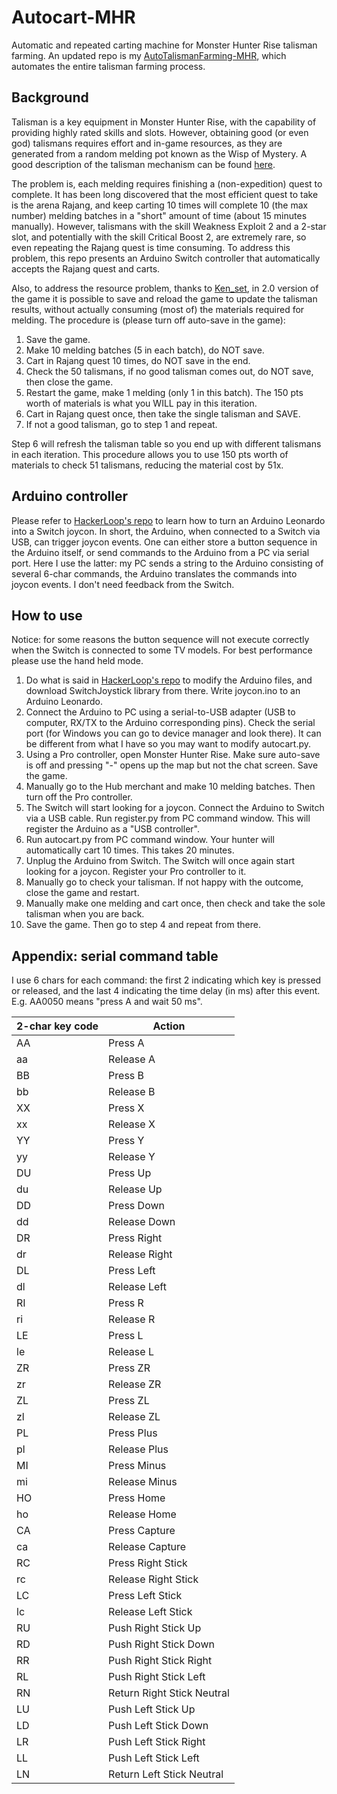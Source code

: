 # Autocart-MHR
Automatic and repeated carting machine for Monster Hunter Rise talisman farming. An updated repo is my [AutoTalismanFarming-MHR](https://github.com/yijunj/AutoTalismanFarming-MHR), which automates the entire talisman farming process.

## Background
Talisman is a key equipment in Monster Hunter Rise, with the capability of providing highly rated skills and slots. However, obtaining good (or even god) talismans requires effort and in-game resources, as they are generated from a random melding pot known as the Wisp of Mystery. A good description of the talisman mechanism can be found [here](https://game8.co/games/Monster-Hunter-Rise/archives/327175).

The problem is, each melding requires finishing a (non-expedition) quest to complete. It has been long discovered that the most efficient quest to take is the arena Rajang, and keep carting 10 times will complete 10 (the max number) melding batches in a "short" amount of time (about 15 minutes manually). However, talismans with the skill Weakness Exploit 2 and a 2-star slot, and potentially with the skill Critical Boost 2, are extremely rare, so even repeating the Rajang quest is time consuming. To address this problem, this repo presents an Arduino Switch controller that automatically accepts the Rajang quest and carts.

Also, to address the resource problem, thanks to [Ken_set](https://www.gamersky.com/handbook/202104/1384837.shtml), in 2.0 version of the game it is possible to save and reload the game to update the talisman results, without actually consuming (most of) the materials required for melding. The procedure is (please turn off auto-save in the game):

1. Save the game.
2. Make 10 melding batches (5 in each batch), do NOT save.
3. Cart in Rajang quest 10 times, do NOT save in the end.
4. Check the 50 talismans, if no good talisman comes out, do NOT save, then close the game.
5. Restart the game, make 1 melding (only 1 in this batch). The 150 pts worth of materials is what you WILL pay in this iteration.
6. Cart in Rajang quest once, then take the single talisman and SAVE.
7. If not a good talisman, go to step 1 and repeat.

Step 6 will refresh the talisman table so you end up with different talismans in each iteration. This procedure allows you to use 150 pts worth of materials to check 51 talismans, reducing the material cost by 51x.

## Arduino controller
Please refer to [HackerLoop's repo](https://github.com/HackerLoop/Arduino-JoyCon-Library-for-Nintendo-Switch) to learn how to turn an Arduino Leonardo into a Switch joycon. In short, the Arduino, when connected to a Switch via USB, can trigger joycon events. One can either store a button sequence in the Arduino itself, or send commands to the Arduino from a PC via serial port. Here I use the latter: my PC sends a string to the Arduino consisting of several 6-char commands, the Arduino translates the commands into joycon events. I don't need feedback from the Switch.

## How to use
Notice: for some reasons the button sequence will not execute correctly when the Switch is connected to some TV models. For best performance please use the hand held mode.

1. Do what is said in [HackerLoop's repo](https://github.com/HackerLoop/Arduino-JoyCon-Library-for-Nintendo-Switch) to modify the Arduino files, and download SwitchJoystick library from there. Write joycon.ino to an Arduino Leonardo.
2. Connect the Arduino to PC using a serial-to-USB adapter (USB to computer, RX/TX to the Arduino corresponding pins). Check the serial port (for Windows you can go to device manager and look there). It can be different from what I have so you may want to modify autocart.py.
3. Using a Pro controller, open Monster Hunter Rise. Make sure auto-save is off and pressing "-" opens up the map but not the chat screen. Save the game.
4. Manually go to the Hub merchant and make 10 melding batches. Then turn off the Pro controller.
5. The Switch will start looking for a joycon. Connect the Arduino to Switch via a USB cable. Run register.py from PC command window. This will register the Arduino as a "USB controller".
6. Run autocart.py from PC command window. Your hunter will automatically cart 10 times. This takes 20 minutes.
7. Unplug the Arduino from Switch. The Switch will once again start looking for a joycon. Register your Pro controller to it.
8. Manually go to check your talisman. If not happy with the outcome, close the game and restart.
9. Manually make one melding and cart once, then check and take the sole talisman when you are back.
10. Save the game. Then go to step 4 and repeat from there.

## Appendix: serial command table
I use 6 chars for each command: the first 2 indicating which key is pressed or released, and the last 4 indicating the time delay (in ms) after this event. E.g. AA0050 means "press A and wait 50 ms".

| 2-char key code | Action |
| ---------- | ---------- |
| AA | Press A |
| aa | Release A |
| BB | Press B |
| bb | Release B |
| XX | Press X |
| xx | Release X |
| YY | Press Y |
| yy | Release Y |
| DU | Press Up |
| du | Release Up |
| DD | Press Down |
| dd | Release Down |
| DR | Press Right |
| dr | Release Right |
| DL | Press Left |
| dl | Release Left |
| RI | Press R |
| ri | Release R |
| LE | Press L |
| le | Release L |
| ZR | Press ZR |
| zr | Release ZR |
| ZL | Press ZL |
| zl | Release ZL |
| PL | Press Plus |
| pl | Release Plus |
| MI | Press Minus |
| mi | Release Minus |
| HO | Press Home |
| ho | Release Home |
| CA | Press Capture |
| ca | Release Capture |
| RC | Press Right Stick |
| rc | Release Right Stick |
| LC | Press Left Stick |
| lc | Release Left Stick |
| RU | Push Right Stick Up |
| RD | Push Right Stick Down |
| RR | Push Right Stick Right |
| RL | Push Right Stick Left |
| RN | Return Right Stick Neutral |
| LU | Push Left Stick Up |
| LD | Push Left Stick Down |
| LR | Push Left Stick Right |
| LL | Push Left Stick Left |
| LN | Return Left Stick Neutral |
